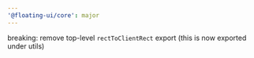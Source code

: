 ```yaml
---
'@floating-ui/core': major
---
```


breaking: remove top-level `rectToClientRect` export (this is now exported under utils)
